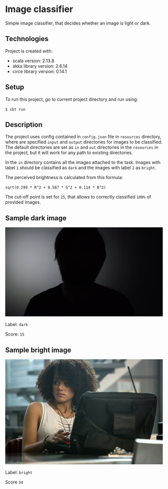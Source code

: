 # Image classifier
Simple image classifier, that decides whether an image is light or dark.

## Technologies
Project is created with:
* scala version: 2.13.8
* akka library version: 2.6.14
* circe library version: 0.14.1

## Setup
To run this project, go to current project directory and run using:

``
$ sbt run
``

## Description

The project uses config contained in `config.json` file in `resources` directory, where are specified `input` and `output` directories for images to be classified. The default directories are set as `in` and `out` directories in the `resources` in the project, but it will work for any path to existing directories.

In the `in` directory contains all the images attached to the task. Images with label `1` should be classified as `dark` and the images with label `2` as `bright`.

The perceived brightness is calculated from this formula:

``
sqrt(0.299 * R^2 + 0.587 * G^2 + 0.114 * B^2)
``

The cut-off point is set for `25`, that allows to correctly classified `100%` of provided images.

## Sample dark image

![](src/main/resources/in/a_1.jpg)

Label: `dark`

Score: `15`

## Sample bright image
![](src/main/resources/in/a_2.jpg)

Label: `bright`

Score `34`